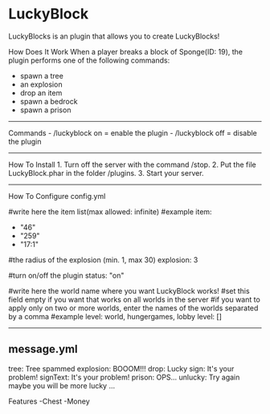 # LuckyBlock
LuckyBlocks is an plugin that allows you to create LuckyBlocks!

How Does It Work
When a player breaks a block of Sponge(ID: 19), the plugin performs one of the following commands:
- spawn a tree
- an explosion
- drop an item
- spawn a bedrock
- spawn a prison
<hr>
Commands
- /luckyblock on = enable the plugin
- /luckyblock off = disable the plugin

<hr>
How To Install
1. Turn off the server with the command /stop. 
2. Put the file LuckyBlock.phar in the folder /plugins. 
3. Start your server.

<hr>

How To Configure
config.yml

#write here the item list(max allowed: infinite)
#example
item:
- "46"
- "259"
- "17:1"

#the radius of the explosion (min. 1, max 30)
explosion: 3

#turn on/off the plugin
status: "on"

#write here the world name where you want LuckyBlock works!
#set this field empty if you want that works on all worlds in the server
#if you want to apply only on two or more worlds, enter the names of the worlds separated by a comma
#example level: world, hungergames, lobby
level: []
<hr>

message.yml
---
tree: Tree spammed
explosion: BOOOM!!!
drop: Lucky
sign: It's your problem!
signText: It's your problem!
prison: OPS...
unlucky: Try again maybe you will be more lucky
...

Features
-Chest
-Money
